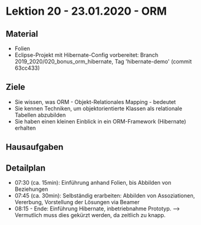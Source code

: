 Lektion 20 - 23.01.2020 - ORM
===================================

Material
--------
* Folien
* Eclipse-Projekt mit Hibernate-Config vorbereitet: Branch 2019_2020/020_bonus_orm_hibernate,
  Tag 'hibernate-demo' (commit 63cc433)

Ziele
-----

* Sie wissen, was ORM - Objekt-Relationales Mapping - bedeutet
* Sie kennen Techniken, um objektorientierte Klassen als relationale Tabellen abzubilden
* Sie haben einen kleinen Einblick in ein ORM-Framework (Hibernate) erhalten

Hausaufgaben
---------------


Detailplan
----------

* 07:30 (ca. 15min): Einführung anhand Folien, bis Abbilden von Beziehungen
* 07:45 (ca. 30min): Selbständig erarbeiten: Abbilden von Assoziationen, Vererbung,
    Vorstellung der Lösungen via Beamer
* 08:15 - Ende: Einführung Hibernate, inbetriebnahme Prototyp.
               --> Vermutlich muss dies gekürzt werden, da zeitlich zu knapp.

